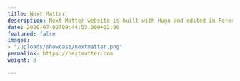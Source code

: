 ```yaml
---
title: Next Matter
description: Next Matter website is built with Hugo and edited in Forestry
date: 2020-07-02T09:44:53.000+02:00
featured: false
images:
- "/uploads/showcase/nextmatter.png"
permalink: https://nextmatter.com
weight: 8

---
```

